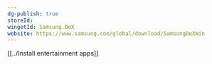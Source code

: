 ```yaml
---
dg-publish: true
storeId: 
wingetId: Samsung.DeX
website: https://www.samsung.com/global/download/SamsungDeXWin
---
```


[[../Install entertainment apps]]